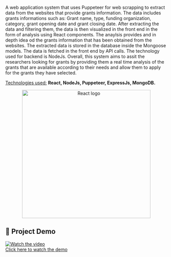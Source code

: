 A web application system that uses Puppeteer for web scrapping to extract data from the websites that provide grants information. The data includes grants informations such as: Grant name, type, funding organization, category, grant opening date and grant closing date. After extracting the data and filtering them, the data is then visualized in the front end in the form of analysis using React components. The anaylsis provides and in depth idea od the grants information that has been obtained from the websites. The extracted data is stored in the database inside the Mongoose models. The data is fetched in the front end by API calls. The technology used for backend is NodeJs. Overall, this system aims to assit the researchers looking for grants by providing them a real time analysis of the grants that are available according to their needs and allow them to apply for the grants they have selected.

<u>Technologies used:</u> **React, NodeJs, Puppeteer, ExpressJs, MongoDB.**
<p align="center">
  <img src="[https://img.youtube.com/vi/XM3AlPJyB5k/0.jpg](https://www.google.com/imgres?q=react%20logo&imgurl=https%3A%2F%2Fw7.pngwing.com%2Fpngs%2F403%2F269%2Fpng-transparent-react-react-native-logos-brands-in-colors-icon-thumbnail.png&imgrefurl=https%3A%2F%2Fwww.pngwing.com%2Fen%2Fsearch%3Fq%3Dreact&docid=0sg-1PoLPCUrMM&tbnid=n8A__1UgsUpFVM&vet=12ahUKEwj74fv_noqLAxW36jgGHf3rOPAQM3oECFIQAA..i&w=360&h=360&hcb=2&ved=2ahUKEwj74fv_noqLAxW36jgGHf3rOPAQM3oECFIQAA)" alt="React logo" width="400">
</p>

## 🎥 Project Demo  
[![Watch the video](https://img.youtube.com/vi/XM3AlPJyB5k/0.jpg)](https://youtu.be/XM3AlPJyB5k)  
[Click here to watch the demo](https://youtu.be/XM3AlPJyB5k)



